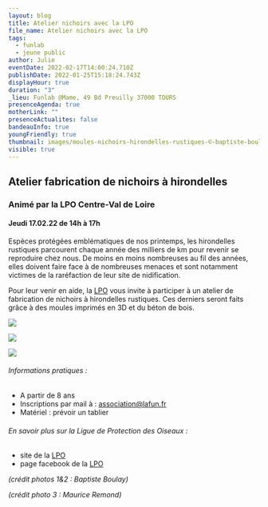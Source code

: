 ```yaml
---
layout: blog
title: Atelier nichoirs avec la LPO
file_name: Atelier nichoirs avec la LPO
tags:
  - funlab
  - jeune public
author: Julie
eventDate: 2022-02-17T14:00:24.710Z
publishDate: 2022-01-25T15:18:24.743Z
displayHour: true
duration: "3"
_lieu: Funlab @Mame, 49 Bd Preuilly 37000 TOURS
presenceAgenda: true
motherLink: ""
presenceActualites: false
bandeauInfo: true
youngFriendly: true
thumbnail: images/moules-nichoirs-hirondelles-rustiques-©-baptiste-boulay.png
visible: true
---
```

## Atelier fabrication de nichoirs à hirondelles

### Animé par la LPO Centre-Val de Loire

#### Jeudi 17.02.22 de 14h à 17h

Espèces protégées emblématiques de nos printemps, les hirondelles rustiques parcourent chaque année des milliers de km pour revenir se reproduire chez nous. De moins en moins nombreuses au fil des années, elles doivent faire face à de nombreuses menaces et sont notamment victimes de la raréfaction de leur site de nidification.

Pour leur venir en aide, la [LPO](https://www.lpotouraine.fr/) vous invite à participer à un atelier de fabrication de nichoirs à hirondelles rustiques. Ces derniers seront faits grâce à des moules imprimés en 3D et du béton de bois.

![](images/moules-nichoirs-hirondelles-rustiques-©-baptiste-boulay.png)

![](images/fabrication-nichoirs-hirondelles-rustiques-©-baptiste-boulay.png)

![](images/hirondelle-rustique-dans-nichoir-artificiel-©-maurice-remond.png)



###### Informations pratiques :

* A partir de 8 ans
* Inscriptions par mail à : association@lafun.fr
* Matériel : prévoir un tablier

###### En savoir plus sur la Ligue de Protection des Oiseaux : 
* site de la [LPO](https://www.lpotouraine.fr/)
* page facebook de la [LPO](https://www.facebook.com/LPO-Touraine-707021036035030)

*(crédit photos 1&2 : Baptiste Boulay)*

*(crédit photo 3 : Maurice Remond)*